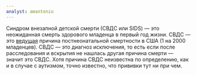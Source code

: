 ```yaml
---
analyst: amantonio
---
```


Синдром внезапной детской смерти (СВДС или SIDS) — это неожиданная смерть здорового младенца в первый год жизни. СВДС — это [ведущая](https://www.ncbi.nlm.nih.gov/pubmed/23292938) причина постнеонатальной смертности в США (1 на 2000 младенцев).
СВДС — это диагноз исключения, то есть если после расследования и вскрытия не нашлась другая причина смерти — значит это СВДС. Хотя причина СВДС неизвестна по определению, как и в случае с аутизмом, точно известно, что прививки тут ни при чем.
